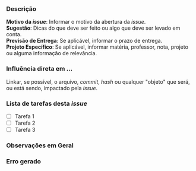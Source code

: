 ### Descrição
**Motivo da _issue_**: Informar o motivo da abertura da *issue*.  
**Sugestão**: Dicas do que deve ser feito ou algo que deve ser levado em conta.  
**Previsão de Entrega**: Se aplicável, informar o prazo de entrega.  
**Projeto Específico**: Se aplicável, informar matéria, professor, nota, projeto ou alguma informação de relevância.

### Influência direta em ...
Linkar, se possível, o arquivo, *commit*, *hash* ou qualquer "objeto" que será, ou está sendo, impactado pela *issue*.
### Lista de tarefas desta *issue*
- [ ] Tarefa 1
- [ ] Tarefa 2
- [ ] Tarefa 3
### Observações em Geral

### Erro gerado
